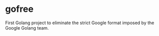 # gofree
First Golang project to eliminate the strict Google format imposed by the Google Golang team.
